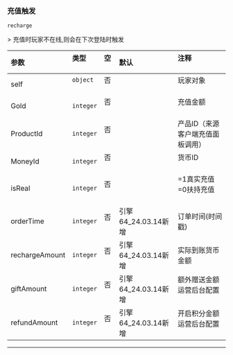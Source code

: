 ### 充值触发

`recharge`

&gt; 充值时玩家不在线,则会在下次登陆时触发

| 参数           | 类型      | 空   | 默认                | 注释                             |
| :------------- | :-------- | :--- | :------------------ | :------------------------------- |
| self           | `object`  | 否   |                     | 玩家对象                         |
| Gold           | `integer` | 否   |                     | 充值金额                         |
| ProductId      | `integer` | 否   |                     | 产品ID（来源客户端充值面板调用） |
| MoneyId        | `integer` | 否   |                     | 货币ID                           |
| isReal         | `integer` | 否   |                     | =1真实充值<br />=0扶持充值         |
| orderTime      | `integer` | 否   | 引擎64_24.03.14新增 | 订单时间(时间戳)                 |
| rechargeAmount | `integer` | 否   | 引擎64_24.03.14新增 | 实际到账货币金额                 |
| giftAmount     | `integer` | 否   | 引擎64_24.03.14新增 | 额外赠送金额<br />运营后台配置     |
| refundAmount   | `integer` | 否   | 引擎64_24.03.14新增 | 开启积分金额<br />运营后台配置     |

------------

